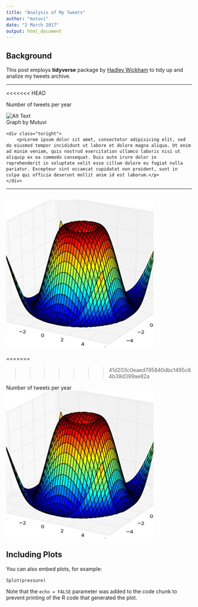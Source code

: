 ```yaml
---
title: "Analysis of My Tweets"
author: "mutuvi"
date: "2 March 2017"
output: html_document
---
```




## Background

This post employs **tidyverse** package by [Hadley Wickham][1] to tidy up and analize my tweets archive.

---
<<<<<<< HEAD

Number of tweets per year

<div class="side-by-side">
    <div class="toleft">
        <img class="image" src=![Markdowm Image][2] alt="Alt Text">
        <figcaption class="caption">Graph by Mutuvi</figcaption>
    </div>

    <div class="toright">
        <p>Lorem ipsum dolor sit amet, consectetur adipisicing elit, sed do eiusmod tempor incididunt ut labore et dolore magna aliqua. Ut enim ad minim veniam, quis nostrud exercitation ullamco laboris nisi ut aliquip ex ea commodo consequat. Duis aute irure dolor in reprehenderit in voluptate velit esse cillum dolore eu fugiat nulla pariatur. Excepteur sint occaecat cupidatat non proident, sunt in culpa qui officia deserunt mollit anim id est laborum.</p>
    </div>
</div>

---
![Markdowm Image][2]
---
=======
>>>>>>> 41d203c0eaed795840dbc1495c64b39d399ae82a

Number of tweets per year
![Markdowm Image][2]
## Including Plots

You can also embed plots, for example:

```{r pressure, echo=FALSE}
Splot(pressure)
```

Note that the `echo = FALSE` parameter was added to the code chunk to prevent printing of the R code that generated the plot.

[1]: https://hadley.github.io/
[2]: ../assets/images/datalogo.png
